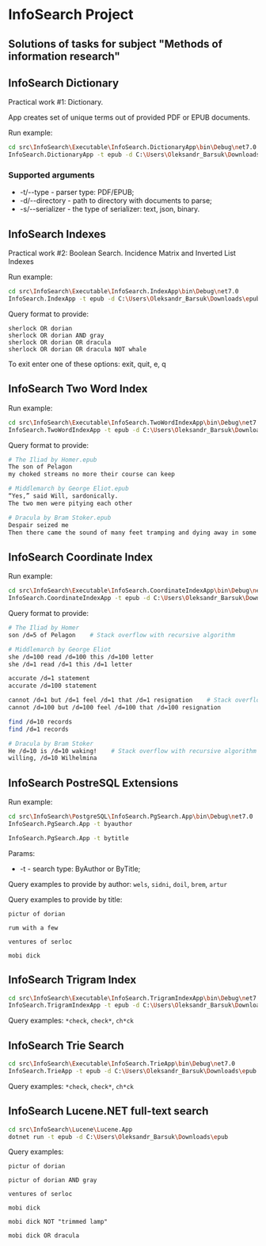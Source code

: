 # InfoSearch Project

## Solutions of tasks for subject "Methods of information research"

## InfoSearch Dictionary

Practical work #1:
Dictionary.

App creates set of unique terms out of provided PDF or EPUB documents.

Run example:

````sh
cd src\InfoSearch\Executable\InfoSearch.DictionaryApp\bin\Debug\net7.0
InfoSearch.DictionaryApp -t epub -d C:\Users\Oleksandr_Barsuk\Downloads\epub -s json
````

### Supported arguments

 - -t/--type - parser type: PDF/EPUB;
 - -d/--directory - path to directory with documents to parse;
 - -s/--serializer - the type of serializer: text, json, binary.

## InfoSearch Indexes

Practical work #2:
Boolean Search. Incidence Matrix and Inverted List Indexes

Run example:

````sh
cd src\InfoSearch\Executable\InfoSearch.IndexApp\bin\Debug\net7.0
InfoSearch.IndexApp -t epub -d C:\Users\Oleksandr_Barsuk\Downloads\epub
````

Query format to provide:
````
sherlock OR dorian
sherlock OR dorian AND gray
sherlock OR dorian OR dracula
sherlock OR dorian OR dracula NOT whale
````

To exit enter one of these options: exit, quit, e, q

## InfoSearch Two Word Index

Run example:

````sh
cd src\InfoSearch\Executable\InfoSearch.TwoWordIndexApp\bin\Debug\net7.0
InfoSearch.TwoWordIndexApp -t epub -d C:\Users\Oleksandr_Barsuk\Downloads\epub
````

Query format to provide:

````sh
# The Iliad by Homer.epub
The son of Pelagon
my choked streams no more their course can keep

# Middlemarch by George Eliot.epub
“Yes,” said Will, sardonically.
The two men were pitying each other

# Dracula by Bram Stoker.epub
Despair seized me
Then there came the sound of many feet tramping and dying away in some
````

## InfoSearch Coordinate Index

Run example:

````sh
cd src\InfoSearch\Executable\InfoSearch.CoordinateIndexApp\bin\Debug\net7.0
InfoSearch.CoordinateIndexApp -t epub -d C:\Users\Oleksandr_Barsuk\Downloads\epub
````

Query format to provide:

````sh
# The Iliad by Homer
son /d=5 of Pelagon    # Stack overflow with recursive algorithm

# Middlemarch by George Eliot
she /d=100 read /d=100 this /d=100 letter
she /d=1 read /d=1 this /d=1 letter

accurate /d=1 statement
accurate /d=100 statement

cannot /d=1 but /d=1 feel /d=1 that /d=1 resignation    # Stack overflow with recursive algorithm
cannot /d=100 but /d=100 feel /d=100 that /d=100 resignation

find /d=10 records
find /d=1 records

# Dracula by Bram Stoker
He /d=10 is /d=10 waking!    # Stack overflow with recursive algorithm
willing, /d=10 Wilhelmina
````

## InfoSearch PostreSQL Extensions

Run example:

````sh
cd src\InfoSearch\PostgreSQL\InfoSearch.PgSearch.App\bin\Debug\net7.0
InfoSearch.PgSearch.App -t byauthor

InfoSearch.PgSearch.App -t bytitle
````

Params:

- -t - search type: ByAuthor or ByTitle;

Query examples to provide by author:
`wels`, `sidni`, `doil`, `brem`, `artur`

Query examples to provide by title:

`pictur of dorian`

`rum with a few`

`ventures of serloc`

`mobi dick`

## InfoSearch Trigram Index

````sh
cd src\InfoSearch\Executable\InfoSearch.TrigramIndexApp\bin\Debug\net7.0
InfoSearch.TrigramIndexApp -t epub -d C:\Users\Oleksandr_Barsuk\Downloads\epub
````

Query examples: `*check`, `check*`, `ch*ck`

## InfoSearch Trie Search

````sh
cd src\InfoSearch\Executable\InfoSearch.TrieApp\bin\Debug\net7.0
InfoSearch.TrieApp -t epub -d C:\Users\Oleksandr_Barsuk\Downloads\epub
````

Query examples: `*check`, `check*`, `ch*ck`

## InfoSearch Lucene.NET full-text search

````sh
cd src\InfoSearch\Lucene\Lucene.App
dotnet run -t epub -d C:\Users\Oleksandr_Barsuk\Downloads\epub
````

Query examples:

`pictur of dorian`

`pictur of dorian AND gray`

`ventures of serloc`

`mobi dick`

`mobi dick NOT "trimmed lamp"`

`mobi dick OR dracula`
